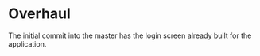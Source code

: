 # Overhaul

The initial commit into the master has the login screen already built for the application.